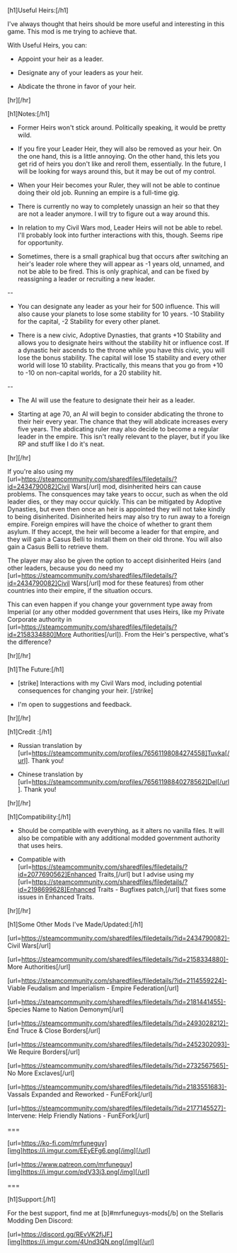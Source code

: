 [h1]Useful Heirs:[/h1]

I've always thought that heirs should be more useful and interesting in this game. This mod is me trying to achieve that.

With Useful Heirs, you can:

- Appoint your heir as a leader.

- Designate any of your leaders as your heir.

- Abdicate the throne in favor of your heir.


[hr][/hr]

[h1]Notes:[/h1]

- Former Heirs won't stick around. Politically speaking, it would be pretty wild.

- If you fire your Leader Heir, they will also be removed as your heir. On the one hand, this is a little annoying. On the other hand, this lets you get rid of heirs you don't like and reroll them, essentially. In the future, I will be looking for ways around this, but it may be out of my control.

- When your Heir becomes your Ruler, they will not be able to continue doing their old job. Running an empire is a full-time gig.

- There is currently no way to completely unassign an heir so that they are not a leader anymore. I will try to figure out a way around this.

- In relation to my Civil Wars mod, Leader Heirs will not be able to rebel. I'll probably look into further interactions with this, though. Seems ripe for opportunity.

- Sometimes, there is a small graphical bug that occurs after switching an heir's leader role where they will appear as -1 years old, unnamed, and not be able to be fired. This is only graphical, and can be fixed by reassigning a leader or recruiting a new leader.

--

- You can designate any leader as your heir for 500 influence. This will also cause your planets to lose some stability for 10 years. -10 Stability for the capital, -2 Stability for every other planet.

- There is a new civic, Adoptive Dynasties, that grants +10 Stability and allows you to designate heirs without the stability hit or influence cost. If a dynastic heir ascends to the throne while you have this civic, you will lose the bonus stability. The capital will lose 15 stability and every other world will lose 10 stability. Practically, this means that you go from +10 to -10 on non-capital worlds, for a 20 stability hit.

--

- The AI will use the feature to designate their heir as a leader.

- Starting at age 70, an AI will begin to consider abdicating the throne to their heir every year. The chance that they will abdicate increases every five years. The abdicating ruler may also decide to become a regular leader in the empire. This isn't really relevant to the player, but if you like RP and stuff like I do it's neat.


[hr][/hr]

If you're also using my [url=https://steamcommunity.com/sharedfiles/filedetails/?id=2434790082]Civil Wars[/url] mod, disinherited heirs can cause problems. The consquences may take years to occur, such as when the old leader dies, or they may occur quickly. This can be mitigated by Adoptive Dynasties, but even then once an heir is appointed they will not take kindly to being disinherited. Disinherited heirs may also try to run away to a foreign empire. Foreign empires will have the choice of whether to grant them asylum. If they accept, the heir will become a leader for that empire, and they will gain a Casus Belli to install them on their old throne. You will also gain a Casus Belli to retrieve them.

The player may also be given the option to accept disinherited Heirs (and other leaders, because you do need my [url=https://steamcommunity.com/sharedfiles/filedetails/?id=2434790082]Civil Wars[/url] mod for these features) from other countries into their empire, if the situation occurs.

This can even happen if you change your government type away from Imperial (or any other modded government that uses Heirs, like my Private Corporate authority in [url=https://steamcommunity.com/sharedfiles/filedetails/?id=2158334880]More Authorities[/url]). From the Heir's perspective, what's the difference?


[hr][/hr]

[h1]The Future:[/h1]

- [strike] Interactions with my Civil Wars mod, including potential consequences for changing your heir. [/strike]

- I'm open to suggestions and feedback.


[hr][/hr]

[h1]Credit :[/h1]

- Russian translation by [url=https://steamcommunity.com/profiles/76561198084274558]Tuvka[/url]. Thank you!

- Chinese translation by [url=https://steamcommunity.com/profiles/76561198840278562]Del[/url]. Thank you!


[hr][/hr]

[h1]Compatibility:[/h1]

- Should be compatible with everything, as it alters no vanilla files. It will also be compatible with any additional modded government authority that uses heirs.

- Compatible with [url=https://steamcommunity.com/sharedfiles/filedetails/?id=2077690562]Enhanced Traits,[/url] but I advise using my [url=https://steamcommunity.com/sharedfiles/filedetails/?id=2198699628]Enhanced Traits - Bugfixes patch,[/url] that fixes some issues in Enhanced Traits.


[hr][/hr]

[h1]Some Other Mods I've Made/Updated:[/h1]

[url=https://steamcommunity.com/sharedfiles/filedetails/?id=2434790082]- Civil Wars[/url]

[url=https://steamcommunity.com/sharedfiles/filedetails/?id=2158334880]- More Authorities[/url]

[url=https://steamcommunity.com/sharedfiles/filedetails/?id=2114559224]- Viable Feudalism and Imperialism - Empire Federation[/url]

[url=https://steamcommunity.com/sharedfiles/filedetails/?id=2181441455]- Species Name to Nation Demonym[/url]

[url=https://steamcommunity.com/sharedfiles/filedetails/?id=2493028212]- End Truce & Close Borders[/url]

[url=https://steamcommunity.com/sharedfiles/filedetails/?id=2452302093]- We Require Borders[/url]

[url=https://steamcommunity.com/sharedfiles/filedetails/?id=2732567565]- No More Exclaves[/url]

[url=https://steamcommunity.com/sharedfiles/filedetails/?id=2183551683]- Vassals Expanded and Reworked - FunEFork[/url]

[url=https://steamcommunity.com/sharedfiles/filedetails/?id=2177145527]- Intervene: Help Friendly Nations - FunEFork[/url]

===

[url=https://ko-fi.com/mrfuneguy][img]https://i.imgur.com/EEyEFg6.png[/img][/url]

[url=https://www.patreon.com/mrfuneguy][img]https://i.imgur.com/pdV33j3.png[/img][/url]

===

[h1]Support:[/h1]

For the best support, find me at [b]#mrfuneguys-mods[/b] on the Stellaris Modding Den Discord:

[url=https://discord.gg/REvVK2fjJF][img]https://i.imgur.com/4Und3QN.png[/img][/url]